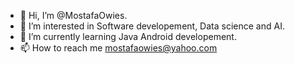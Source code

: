 - 👋 Hi, I’m @MostafaOwies.
- 👀 I’m interested in Software developement, Data science and AI.
- 🌱 I’m currently learning Java Android developement.
- 📫 How to reach me mostafaowies@yahoo.com 

<!---
MostafaOwies/MostafaOwies is a ✨ special ✨ repository because its `README.md` (this file) appears on your GitHub profile.
You can click the Preview link to take a look at your changes.
--->

